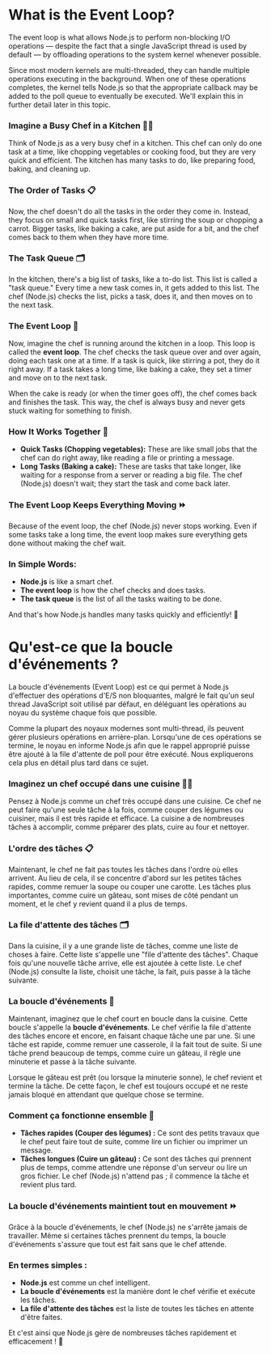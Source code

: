 # What is the Event Loop?

The event loop is what allows Node.js to perform non-blocking I/O operations — despite the fact that a single 
JavaScript thread is used by default — by offloading operations to the system kernel whenever possible.

Since most modern kernels are multi-threaded, they can handle multiple operations executing in the background. 
When one of these operations completes, the kernel tells Node.js so that the appropriate callback may be added 
to the poll queue to eventually be executed. We'll explain this in further detail later in this topic.


### Imagine a Busy Chef in a Kitchen 🧑‍🍳

Think of Node.js as a very busy chef in a kitchen. This chef can only do one task at a time, like chopping vegetables or cooking food, but they are very quick and efficient. The kitchen has many tasks to do, like preparing food, baking, and cleaning up.

### The Order of Tasks 📋

Now, the chef doesn't do all the tasks in the order they come in. Instead, they focus on small and quick tasks first, like stirring the soup or chopping a carrot. Bigger tasks, like baking a cake, are put aside for a bit, and the chef comes back to them when they have more time.

### The Task Queue 🗂️

In the kitchen, there's a big list of tasks, like a to-do list. This list is called a "task queue." Every time a new task comes in, it gets added to this list. The chef (Node.js) checks the list, picks a task, does it, and then moves on to the next task.

### The Event Loop 🔄

Now, imagine the chef is running around the kitchen in a loop. This loop is called the **event loop**. The chef checks the task queue over and over again, doing each task one at a time. If a task is quick, like stirring a pot, they do it right away. If a task takes a long time, like baking a cake, they set a timer and move on to the next task.

When the cake is ready (or when the timer goes off), the chef comes back and finishes the task. This way, the chef is always busy and never gets stuck waiting for something to finish.

### How It Works Together 🤝

- **Quick Tasks (Chopping vegetables):** These are like small jobs that the chef can do right away, like reading a file or printing a message.
- **Long Tasks (Baking a cake):** These are tasks that take longer, like waiting for a response from a server or reading a big file. The chef (Node.js) doesn't wait; they start the task and come back later.

### The Event Loop Keeps Everything Moving ⏩

Because of the event loop, the chef (Node.js) never stops working. Even if some tasks take a long time, the event loop makes sure everything gets done without making the chef wait.

### In Simple Words:

- **Node.js** is like a smart chef.
- **The event loop** is how the chef checks and does tasks.
- **The task queue** is the list of all the tasks waiting to be done.

And that's how Node.js handles many tasks quickly and efficiently! 🌟




# Qu'est-ce que la boucle d'événements ?

La boucle d'événements (Event Loop) est ce qui permet à Node.js d'effectuer des opérations d'E/S non bloquantes, malgré le fait qu'un seul thread JavaScript soit utilisé par défaut, en déléguant les opérations au noyau du système chaque fois que possible.

Comme la plupart des noyaux modernes sont multi-thread, ils peuvent gérer plusieurs opérations en arrière-plan. Lorsqu'une de ces opérations se termine, le noyau en informe Node.js afin que le rappel approprié puisse être ajouté à la file d'attente de poll pour être exécuté. Nous expliquerons cela plus en détail plus tard dans ce sujet.

### Imaginez un chef occupé dans une cuisine 🧑‍🍳

Pensez à Node.js comme un chef très occupé dans une cuisine. Ce chef ne peut faire qu'une seule tâche à la fois, comme couper des légumes ou cuisiner, mais il est très rapide et efficace. La cuisine a de nombreuses tâches à accomplir, comme préparer des plats, cuire au four et nettoyer.

### L'ordre des tâches 📋

Maintenant, le chef ne fait pas toutes les tâches dans l'ordre où elles arrivent. Au lieu de cela, il se concentre d'abord sur les petites tâches rapides, comme remuer la soupe ou couper une carotte. Les tâches plus importantes, comme cuire un gâteau, sont mises de côté pendant un moment, et le chef y revient quand il a plus de temps.

### La file d'attente des tâches 🗂️

Dans la cuisine, il y a une grande liste de tâches, comme une liste de choses à faire. Cette liste s'appelle une "file d'attente des tâches". Chaque fois qu'une nouvelle tâche arrive, elle est ajoutée à cette liste. Le chef (Node.js) consulte la liste, choisit une tâche, la fait, puis passe à la tâche suivante.

### La boucle d'événements 🔄

Maintenant, imaginez que le chef court en boucle dans la cuisine. Cette boucle s'appelle la **boucle d'événements**. Le chef vérifie la file d'attente des tâches encore et encore, en faisant chaque tâche une par une. Si une tâche est rapide, comme remuer une casserole, il la fait tout de suite. Si une tâche prend beaucoup de temps, comme cuire un gâteau, il règle une minuterie et passe à la tâche suivante.

Lorsque le gâteau est prêt (ou lorsque la minuterie sonne), le chef revient et termine la tâche. De cette façon, le chef est toujours occupé et ne reste jamais bloqué en attendant que quelque chose se termine.

### Comment ça fonctionne ensemble 🤝

- **Tâches rapides (Couper des légumes) :** Ce sont des petits travaux que le chef peut faire tout de suite, comme lire un fichier ou imprimer un message.
- **Tâches longues (Cuire un gâteau) :** Ce sont des tâches qui prennent plus de temps, comme attendre une réponse d'un serveur ou lire un gros fichier. Le chef (Node.js) n'attend pas ; il commence la tâche et revient plus tard.

### La boucle d'événements maintient tout en mouvement ⏩

Grâce à la boucle d'événements, le chef (Node.js) ne s'arrête jamais de travailler. Même si certaines tâches prennent du temps, la boucle d'événements s'assure que tout est fait sans que le chef attende.

### En termes simples :

- **Node.js** est comme un chef intelligent.
- **La boucle d'événements** est la manière dont le chef vérifie et exécute les tâches.
- **La file d'attente des tâches** est la liste de toutes les tâches en attente d'être faites.

Et c'est ainsi que Node.js gère de nombreuses tâches rapidement et efficacement ! 🌟

